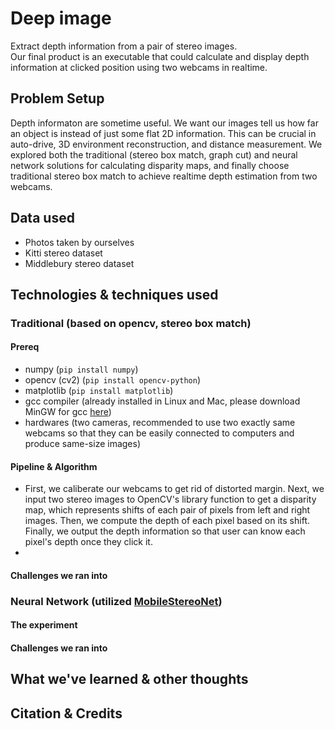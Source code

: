 # Deep image
Extract depth information from a pair of stereo images. \
Our final product is an executable that could calculate and display depth information at clicked position using two webcams in realtime.

## Problem Setup
Depth informaton are sometime useful. We want our images tell us how far an object is instead of just some flat 2D information. This can be crucial in auto-drive, 3D environment reconstruction, and distance measurement.
We explored both the traditional (stereo box match, graph cut) and neural network solutions for calculating disparity maps, and finally choose traditional stereo box match to achieve realtime depth estimation from two webcams.

## Data used
- Photos taken by ourselves
- Kitti stereo dataset
- Middlebury stereo dataset

## Technologies & techniques used
### Traditional (based on opencv, stereo box match)
#### Prereq
- numpy (`pip install numpy`)
- opencv (cv2) (`pip install opencv-python`)
- matplotlib (`pip install matplotlib`)
- gcc compiler (already installed in Linux and Mac, please download MinGW for gcc [here](https://www.mingw-w64.org/))
- hardwares (two cameras, recommended to use two exactly same webcams so that they can be easily connected to computers and produce same-size images)

#### Pipeline & Algorithm
- First, we caliberate our webcams to get rid of distorted margin. Next, we input two stereo images to OpenCV's library function to get a disparity map, which represents shifts of each pair of pixels from left and right images. Then, we compute the depth of each pixel based on its shift. Finally, we output the depth information so that user can know each pixel's depth once they click it.
- 

#### Challenges we ran into


### Neural Network (utilized [MobileStereoNet](https://github.com/cogsys-tuebingen/mobilestereonet))

#### The experiment

#### Challenges we ran into

## What we've learned & other thoughts

## Citation & Credits

